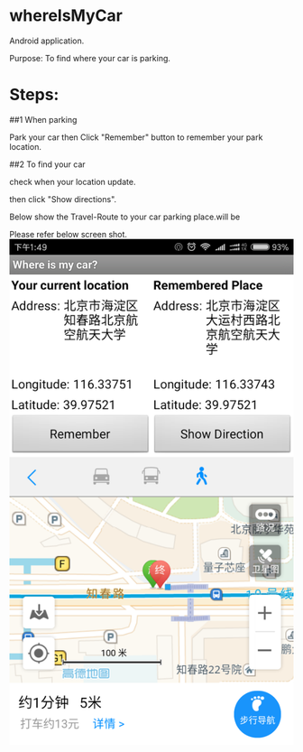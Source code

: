 # whereIsMyCar

Android application.


Purpose:
To find where your car is parking.

# Steps:
##1 When parking

Park your car then Click "Remember" button to remember your park location.

##2 To find your car

check when your location update.

then click "Show directions".

Below show the Travel-Route to your car parking place.will be 



Please refer below screen shot.
![screen shot of whereIsMyCar](https://github.com/titron/whereIsMyCar/blob/master/screenShot_WhereIsMyCar.png)

